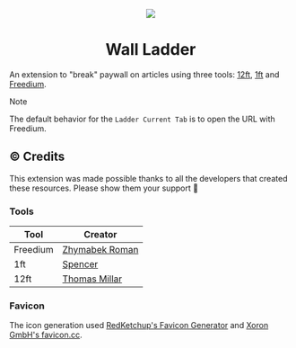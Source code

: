 <p align="center">
  <img src="src/assets/icons/favicon.ico" />
</p>

<h1 align="center">Wall Ladder</h1>

An extension to "break" paywall on articles using three tools: [12ft](https://12ft.io/), [1ft](https://1ft.io/) and [Freedium](https://freedium.cfd/).

> [!NOTE]
> The default behavior for the `Ladder Current Tab` is to open the URL with Freedium.

## ©️ Credits

This extension was made possible thanks to all the developers that created these resources. Please show them your support 👋

### Tools

| Tool | Creator |
|-------|--------|
|Freedium|[Zhymabek Roman](https://github.com/ZhymabekRoman)|
|1ft|[Spencer](https://github.com/fired)|
|12ft|[Thomas Millar](https://twitter.com/thmsmlr)|

### Favicon

The icon generation used [RedKetchup's Favicon Generator](https://redketchup.io/favicon-generator) and [Xoron GmbH's favicon.cc](https://www.favicon.cc/).

